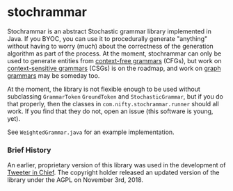 # stochrammar
Stochrammar is an abstract Stochastic grammar library implemented in Java. If you BYOC, you can use it to procedurally generate "anything" without having to worry (much) about the correctness of the generation algorithm as part of the process. At the moment, stochrammar can only be used to generate entities from [context-free grammars](https://en.wikipedia.org/wiki/Context-free_grammar) (CFGs), but work on [context-sensitive grammars](https://en.wikipedia.org/wiki/Context-sensitive_grammar) (CSGs) is on the roadmap, and work on [graph grammars](https://en.wikipedia.org/wiki/Graph_rewriting) may be someday too.

At the moment, the library is not flexible enough to be used without subclassing `GrammarToken` `GroundToken` and
`StochasticGrammar`, but if you do that properly, then the classes in `com.nifty.stochrammar.runner` should all work.
If you find that they do not, open an issue (this software is young, yet).

See `WeightedGrammar.java` for an example implementation.

### Brief History
An earlier, proprietary version of this library was used in the development of [Tweeter in Chief](https://play.google.com/store/apps/details?id=com.niftysoft.tweeter). The copyright holder released an updated version of the library under the AGPL on November 3rd, 2018.

